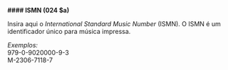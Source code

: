 **#### ISMN (024 $a)**

Insira aqui o _International Standard Music Number_ (ISMN). O ISMN é um identificador único para música impressa.  
  
_Exemplos:_  
979-0-9020000-9-3  
M-2306-7118-7